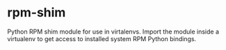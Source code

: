 # rpm-shim

Python RPM shim module for use in virtalenvs. Import the module inside a virtualenv to get access to installed system RPM Python bindings.

